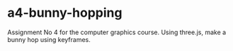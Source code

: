 # a4-bunny-hopping
Assignment No 4 for the computer graphics course. Using three.js, make a bunny hop using keyframes.
